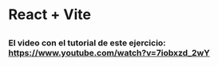 # React + Vite

##

### El video con el tutorial de este ejercicio: https://www.youtube.com/watch?v=7iobxzd_2wY
